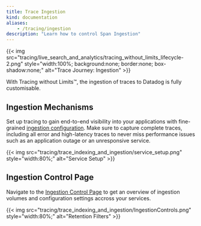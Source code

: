 ```yaml
---
title: Trace Ingestion
kind: documentation
aliases:
    - /tracing/ingestion
description: "Learn how to control Span Ingestion"
---
```


{{< img src="tracing/live_search_and_analytics/tracing_without_limits_lifecycle-2.png" style="width:100%; background:none; border:none; box-shadow:none;" alt="Trace Journey: Ingestion" >}}

With Tracing without Limits™, the ingestion of traces to Datadog is fully customisable.

## Ingestion Mechanisms

Set up tracing to gain end-to-end visibility into your applications with fine-grained [ingestion configuration][1]. Make sure to capture complete traces, including all error and high-latency traces to never miss performance issues such as an application outage or an unresponsive service.

{{< img src="tracing/trace_indexing_and_ingestion/service_setup.png" style="width:80%;" alt="Service Setup" >}}


## Ingestion Control Page

Navigate to the [Ingestion Control Page][2] to get an overview of ingestion volumes and configuration settings accross your services.

{{< img src="tracing/trace_indexing_and_ingestion/IngestionControls.png" style="width:80%;" alt="Retention Filters" >}}


[1]: /tracing/trace_ingestion/mechanisms
[2]: /tracing/trace_ingestion/ingestion_controls
